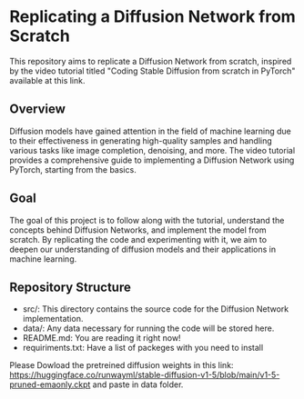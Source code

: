 # Replicating a Diffusion Network from Scratch
This repository aims to replicate a Diffusion Network from scratch, inspired by the video tutorial titled "Coding Stable Diffusion from scratch in PyTorch" available at this link.

## Overview
Diffusion models have gained attention in the field of machine learning due to their effectiveness in generating high-quality samples and handling various tasks like image completion, denoising, and more. The video tutorial provides a comprehensive guide to implementing a Diffusion Network using PyTorch, starting from the basics.

## Goal
The goal of this project is to follow along with the tutorial, understand the concepts behind Diffusion Networks, and implement the model from scratch. By replicating the code and experimenting with it, we aim to deepen our understanding of diffusion models and their applications in machine learning.

## Repository Structure
* src/: This directory contains the source code for the Diffusion Network implementation.
* data/: Any data necessary for running the code will be stored here.
* README.md: You are reading it right now!
* requiriments.txt: Have a list of packeges with you need to install

Please Dowload the pretreined diffusion weights in this link: https://huggingface.co/runwayml/stable-diffusion-v1-5/blob/main/v1-5-pruned-emaonly.ckpt and paste in data folder.